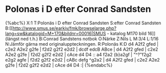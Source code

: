 # Polonas i D efter Conrad Sandsten

{%abc%}
X:1
T:Polonäs i D efter Conrad Sandsten
S:efter Conrad Sandsten
B:[[http://www.smus.se/earkiv/fmk/browselarge.php?lang=sw&katalogid=M+170&bildnr=00016|SMUS - katalog M170 bild 16]] (längst ned t.h.)
B:Conrad Sandstens notbok
O:Närke
Z:Nils L
M:3/4
L:1/16
N:Jämför gärna med originaluppteckningen.
R:Polonäs
K:D
d4 A2f2 gfed | c2e2 A2e2 g2fe | f2d2 g2f2 e2d2 | dcdf edcB ABce | 
d4 A2f2 gfed | c2e2 A2e2 g2fe | f2d2 g2f2 e2d2 | cAce d4 D4 ::
a4 f2a2 {b}a2gf | "^?"f2g2 e2g2 agfe | f2d2 g2f2 e2d2 | cABc defg ^g2a2 | 
d4 A2f2 gfed | c2e2 A2e2 g2fe | f2d2 g2f2 e2d2 | cAce d4 D4 :| 
{%endabc%}
